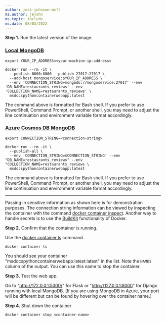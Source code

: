 ```yaml
---
author: jess-johnson-msft
ms.author: jejohn
ms.topic: include
ms.date: 08/03/2022
---
```


**Step 1.** Run the latest version of the image.
### [Local MongoDB](#tab/mongodb-local)

```Docker
export YOUR_IP_ADDRESS=<your-machine-ip-address>

docker run --rm -it \
  --publish 8000:8000 --publish 27017:27017 \
  --add-host mongoservice:$YOUR_IP_ADDRESS \
  --env 'CONNECTION_STRING=mongodb://mongoservice:27017' --env 'DB_NAME=restaurants_reviews' --env 'COLLECTION_NAME=restaurants_reviews' \
  msdocspythoncontainerwebapp:latest  
```

The command above is formatted for Bash shell. If you prefer to use PowerShell, Command Prompt, or another shell, you may need to adjust the line continuation and environment variable format accordingly.

### [Azure Cosmos DB MongoDB](#tab/mongodb-azure)

```Docker
export CONNECTION_STRING=<connection-string>

docker run --rm -it \
  --publish-all \
  --env 'CONNECTION_STRING=$CONNECTION_STRING' --env "DB_NAME=restaurants_reviews" --env "COLLECTION_NAME=restaurants_reviews \
  msdocspythoncontainerwebapp:latest  
```

The command above is formatted for Bash shell. If you prefer to use PowerShell, Command Prompt, or another shell, you may need to adjust the line continuation and environment variable format accordingly.

---

Passing in sensitive information as shown here is for demonstration purposes. The connection string information can be viewed by inspecting the container with the command [docker container inspect](https://docs.docker.com/engine/reference/commandline/container_inspect/). Another way to handle secrets is to use the [BuildKit](https://docs.docker.com/develop/develop-images/build_enhancements/) functionality of Docker.

**Step 2.** Confirm that the container is running.

Use the [docker container ls](https://docs.docker.com/engine/reference/commandline/container_ls/) command.

```Docker
docker container ls
```

You should see your container "msdocspythoncontainerwebapp:latest:latest" in the list. Note the `NAMES` column of the output. You can use this name to stop the container.

**Step 3.** Test the web app.

Go to "http://172.0.0.1:5000/" for Flask or "http://127.0.0.1:8000" for Django running with local MongoDB. (If you are using MongoDB in Azure, your port will be different but can be found by hovering over the container name.)

**Step 4.** Shut down the container

```Docker
docker container stop <container-name>
```
